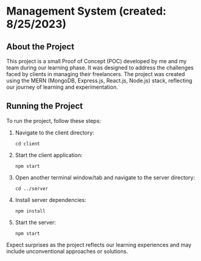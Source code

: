 # Management System (created: 8/25/2023)

## About the Project
This project is a small Proof of Concept (POC) developed by me and my team during our learning phase. It was designed to address the challenges faced by clients in managing their freelancers. The project was created using the MERN (MongoDB, Express.js, React.js, Node.js) stack, reflecting our journey of learning and experimentation.

## Running the Project
To run the project, follow these steps:

1. Navigate to the client directory:
    ```
    cd client
    ```
2. Start the client application:
    ```
    npm start
    ```
3. Open another terminal window/tab and navigate to the server directory:
    ```
    cd ../server
    ```
4. Install server dependencies:
    ```
    npm install
    ```
5. Start the server:
    ```
    npm start
    ```

Expect surprises as the project reflects our learning experiences and may include unconventional approaches or solutions.
